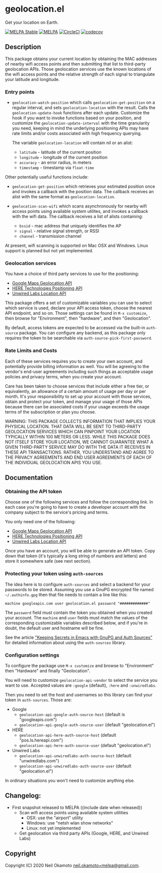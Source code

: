 # geolocation.el

Get your location on Earth.

[![MELPA Stable](https://stable.melpa.org/packages/geolocation-badge.svg)](https://stable.melpa.org/#/geolocation)
[![MELPA](https://melpa.org/packages/geolocation-badge.svg)](https://melpa.org/#/geolocation)
[![CircleCI](https://img.shields.io/circleci/project/github/gonewest818/geolocation.el.svg)](https://circleci.com/gh/gonewest818/geolocation.el)
[![codecov](https://codecov.io/gh/gonewest818/geolocation.el/branch/master/graph/badge.svg)](https://codecov.io/gh/gonewest818/geolocation.el)

## Description

This package obtains your current location by obtaining the MAC
addresses of nearby wifi access points and then submitting that
list to third-party geolocation APIs.  Those geolocation services
use the known locations of the wifi access points and the relative
strength of each signal to triangulate your latitude and longitude.

### Entry points

- `geolocation-watch-position` which calls `geolocation-get-position`
  on a regular interval, and sets `geolocation-location` with the
  result.  Calls the `geolocation-update-hook` functions after each
  update.  Customize the hook if you want to invoke functions based on
  your position, and customize the `geolocation-update-interval` with
  the time granularity you need, keeping in mind the underlying
  positioning APIs may have rate limits and/or costs associated with
  high frequency querying.

  The variable `geolocation-location` will contain nil or an alist:
    - `latitude` - latitude of the current position
    - `longitude` - longitude of the current position
    - `accuracy` - an error radius, in meters
    - `timestamp` - timestamp via `float-time`

Other potentially useful functions include:

- `geolocation-get-position` which retrieves your estimated position
  once and invokes a callback with the position data.  The callback
  receives an alist with the same format as `geolocation-location`.

- `geolocation-scan-wifi` which scans asynchronously for nearby wifi
  access points using available system utilites, and invokes a callback
  with the wifi data.  The callback receives a list of alists containing:
  - `bssid` - mac address that uniquely identifies the AP
  - `signal` - relative signal strength, or RSSI
  - `channel` - transmission channel

At present, wifi scanning is supported on Mac OSX and Windows.
Linux support is planned but not yet implemented.

### Geolocation services

You have a choice of third party services to use for the positioning:

- [Google Maps Geolocation API](https://developers.google.com/maps/documentation/geolocation/intro)
- [HERE Technologies Positioning API](https://developer.here.com/develop/rest-apis)
- [Unwired Labs Location API](https://unwiredlabs.com/home)

This package offers a set of customizable variables you can use to
select which service is used, declare your API access token, choose
the nearest API endpoint, and so on.  Those settings can be found in
`M-x customize`, then browse for "Environment", then "hardware", and
then "Geolocation".

By default, access tokens are expected to be accessed via the built-in
`auth-source` package.  You can configure any backend, as this package
only requires the token to be searchable via
`auth-source-pick-first-password`.

### Rate Limits and Costs

Each of these services requires you to create your own account, and
potentially provide billing information as well.  You will be agreeing
to the vendor's end-user agreements including such things as
acceptable usage policies and privacy terms, when you create your
account.

Care has been taken to choose services that include either a free
tier, or equivalently, an allowance of a certain amount of usage per
day or per month.  It's your responsibility to set up your account
with those services, obtain and protect your token, and manage your
usage of those APIs because there can be associated costs if your
usage exceeds the usage terms of the subscription or plan you choose.

WARNING: THIS PACKAGE COLLECTS INFORMATION THAT IMPLIES YOUR PHYSICAL
LOCATION.  THAT DATA WILL BE SENT TO THIRD-PARTY GEOLOCATION SERVICES
WHICH CAN PINPOINT YOUR LOCATION TYPICALLY WITHIN 100 METERS OR LESS.
WHILE THIS PACKAGE DOES NOT ITSELF STORE YOUR LOCATION, WE CANNOT
GUARANTEE WHAT A GIVEN THIRD-PARTY SERVICE MAY DO WITH THE DATA IT
RECEIVES IN THESE API TRANSACTIONS.  RATHER, YOU UNDERSTAND AND AGREE
TO THE PRIVACY AGREEMENTS AND END USER AGREEMENTS OF EACH OF THE
INDIVIDUAL GEOLOCATION APIS YOU USE.

## Documentation

### Obtaining the API token

Choose one of the following services and follow the corresponding link.
In each case you're going to have to create a developer account with the
company subject to the service's pricing and terms.

You only need one of the following:
- [Google Maps Geolocation API](https://developers.google.com/maps/documentation/geolocation/intro)
- [HERE Technologies Positioning API](https://developer.here.com/develop/rest-apis)
- [Unwired Labs Location API](https://unwiredlabs.com/home)

Once you have an account, you will be able to generate an API token.
Copy down that token (it's typically a long string of numbers and letters)
and store it somewhere safe (see next section).

### Protecting your token using `auth-sources`

The idea here is to configure `auth-sources` and select a backend
for your passwords to be stored.  Assuming you use a GnuPG encrypted
file named `~/.authinfo.gpg` then that file needs to contain a line
like this:

``` shell
machine googleapis.com user geolocation.el password "#############"
```

The `password` field must contain the token you obtained when you
created your account.  The `machine` and `user` fields must match the
values of the corresponding customizable variables described below,
and if you're in doubt, the default user and hostname will be fine.

See the article ["Keeping Secrets in Emacs with GnuPG and Auth
Sources"](https://www.masteringemacs.org/article/keeping-secrets-in-emacs-gnupg-auth-sources)
for detailed information about using the `auth-sources` library.

### Configuration settings

To configure the package use `M-x customize` and browse to
"Environment" then "Hardware" and finally "Geolocation".

You will need to customize `geolocation-api-vendor` to select the
service you want to use. Accepted values are `:google` (default),
`:here` and `:unwiredlabs`.

Then you need to set the host and usernames so this library can
find your token in `auth-sources`. Those are:

- Google
  - `geolocation-api-google-auth-source-host` (default is "googleapis.com")
  - `geolocation-api-google-auth-source-user` (default "geolocation.el")
- HERE
  - `geolocation-api-here-auth-source-host` (default "pos.ls.hereapi.com")
  - `geolocation-api-here-auth-source-user` (default "geolocation.el")
- Unwired Labs
  - `geolocation-api-unwiredlabs-auth-source-host`  (default "unwiredlabs.com")
  - `geolocation-api-unwiredlabs-auth-source-user` (default "geolocation.el")

In ordinary situations you won't need to customize anything else.

## Changelog:

- First snapshot released to MELPA ({include date when released})
  - Scan wifi access points using available system utilities
    - OSX: use the "airport" utility
    - Windows: use "netsh wlan show networks"
    - Linux:  not yet implemented
  - Get geolocation via third party APIs (Google, HERE, and Unwired Labs)

## Copyright

Copyright (C) 2020  Neil Okamoto <neil.okamoto+melpa@gmail.com>.
